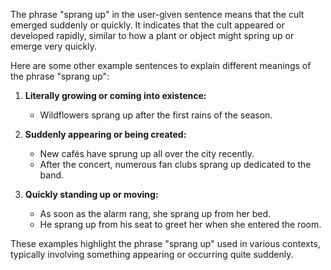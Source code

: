 The phrase "sprang up" in the user-given sentence means that the cult emerged suddenly or quickly. It indicates that the cult appeared or developed rapidly, similar to how a plant or object might spring up or emerge very quickly.

Here are some other example sentences to explain different meanings of the phrase "sprang up":

1. **Literally growing or coming into existence:**
   - Wildflowers sprang up after the first rains of the season.
   
2. **Suddenly appearing or being created:**
   - New cafés have sprung up all over the city recently.
   - After the concert, numerous fan clubs sprang up dedicated to the band.

3. **Quickly standing up or moving:**
   - As soon as the alarm rang, she sprang up from her bed.
   - He sprang up from his seat to greet her when she entered the room.

These examples highlight the phrase "sprang up" used in various contexts, typically involving something appearing or occurring quite suddenly.